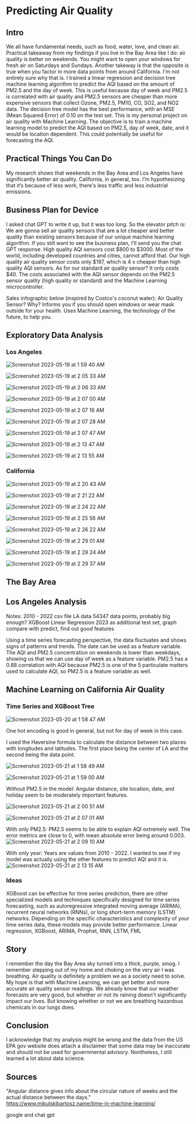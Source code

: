 # Predicting Air Quality
## Intro
We all have fundamental needs, such as food, water, love, and clean air. Practical takeaway from my findings if you live in the Bay Area like I do: air quality is better on weekends. You might want to open your windows for fresh air on Saturdays and Sundays. Another takeway is that the opposite is true when you factor in more data points from around California. I'm not entirely sure why that is. I trained a linear regression and decision tree machine learning algorithm to predict the AQI based on the amount of PM2.5 and the day of week. This is useful because day of week and PM2.5 is correlated with air quality and PM2.5 sensors are cheaper than more expensive sensors that collect Ozone, PM2.5, PM10, CO, SO2, and NO2 data. The decision tree model has the best performance, with an MSE (Mean Squared Error) of 0.10 on the test set. This is my personal project on air quality with Machine Learning. 
The objective is to train a machine learning model to predict the AQI based on PM2.5, day of week, date, and it would be location dependent. This could potentially be useful for forecasting the AQI.

## Practical Things You Can Do
My research shows that weekends in the Bay Area and Los Angeles have significantly better air quality. California, in general, too. I’m hypothesizing that it’s because of less work, there's less traffic and less industrial emissions. 

## Business Plan for Device
I asked chat GPT to write it up, but it was too long. So the elevator pitch is: We are gonna sell air quality sensors that are a lot cheaper and better quality than existing sensors because of our unique machine learning algorithm. If you still want to see the business plan, I'll send you the chat GPT response. High quality AQI sensors cost $800 to $3000. Most of the world, including developed countries and cities, cannot afford that. Our high quality air quality sensor costs only $197, which is 4 x cheaper than high quality AQI sensors. As for our standard air quality sensor? It only costs $40. The costs associated with the AQI sensor depends on the PM2.5 sensor quality (high quality or standard) and the Machine Learning microcontroller. 

Sales infographic below (inspired by Costco's coconut water):
Air Quality Sensor?
Why?
Informs you if you should open windows or wear mask outside for your health.
Uses Machine Learning, the technology of the future, to help you.

## Exploratory Data Analysis
### Los Angeles
![Screenshot 2023-05-19 at 1 59 40 AM](https://github.com/cheung0/California-Air-Quality-Prediction/assets/56772737/98bbd6a7-ff94-4d8f-8b2d-ed256529800f)

![Screenshot 2023-05-19 at 2 05 33 AM](https://github.com/cheung0/California-Air-Quality-Prediction/assets/56772737/44825c1d-b968-4ebc-96e9-d0eabfe79dff)

![Screenshot 2023-05-19 at 2 06 33 AM](https://github.com/cheung0/California-Air-Quality-Prediction/assets/56772737/5d4f47e5-24be-431c-b842-f18367ba1b2e)

![Screenshot 2023-05-19 at 2 07 00 AM](https://github.com/cheung0/California-Air-Quality-Prediction/assets/56772737/01110808-0741-4f91-873b-05e6fcf36ce0)

![Screenshot 2023-05-19 at 2 07 16 AM](https://github.com/cheung0/California-Air-Quality-Prediction/assets/56772737/1359b359-25e7-4628-93d1-22e2d20cc083)

![Screenshot 2023-05-19 at 2 07 28 AM](https://github.com/cheung0/California-Air-Quality-Prediction/assets/56772737/de11b047-ebb5-4d58-b2ac-e47d83b3398b)

![Screenshot 2023-05-19 at 2 07 47 AM](https://github.com/cheung0/California-Air-Quality-Prediction/assets/56772737/c91c4706-1bd7-4a14-aaa0-4d14386ce499)

![Screenshot 2023-05-19 at 2 13 47 AM](https://github.com/cheung0/California-Air-Quality-Prediction/assets/56772737/4c2ae099-f712-44cd-884e-4a5e07bbe2a6)

![Screenshot 2023-05-19 at 2 13 55 AM](https://github.com/cheung0/California-Air-Quality-Prediction/assets/56772737/5786f6c2-d9b0-484f-825a-1fb1ef785a14)

### California
![Screenshot 2023-05-19 at 2 20 43 AM](https://github.com/cheung0/California-Air-Quality-Prediction/assets/56772737/00117c1b-ccd1-4292-902e-85651ab6b7f8)

![Screenshot 2023-05-19 at 2 21 22 AM](https://github.com/cheung0/California-Air-Quality-Prediction/assets/56772737/98391515-1309-48f9-b561-891977e40282)

![Screenshot 2023-05-19 at 2 24 22 AM](https://github.com/cheung0/California-Air-Quality-Prediction/assets/56772737/1c63fb7e-2b72-42c2-bf62-8e8e447351a3)

![Screenshot 2023-05-19 at 2 25 56 AM](https://github.com/cheung0/California-Air-Quality-Prediction/assets/56772737/60c3df85-4ca6-4ea6-85d6-ef8b65b75c4f)

![Screenshot 2023-05-19 at 2 26 22 AM](https://github.com/cheung0/California-Air-Quality-Prediction/assets/56772737/0b53d20b-8b9e-4661-a6b0-5212fe5f1eea)

![Screenshot 2023-05-19 at 2 29 01 AM](https://github.com/cheung0/California-Air-Quality-Prediction/assets/56772737/95fb1898-0093-4b65-a719-5b2630d45ccc)

![Screenshot 2023-05-19 at 2 29 24 AM](https://github.com/cheung0/California-Air-Quality-Prediction/assets/56772737/3b5e69c7-092b-44b7-a550-32c425cd55d0)

![Screenshot 2023-05-19 at 2 29 37 AM](https://github.com/cheung0/California-Air-Quality-Prediction/assets/56772737/1d392efa-0ad3-485d-b80d-6c84a9bda3a0)

## The Bay Area

## Los Angeles Analysis
Notes:
2010 - 2022 csv file LA data
54347 data points, probably big enough?
XGBoost 
Linear Regression 
2023 as additional test set, graph compare with predict, find out good features

Using a time series forecasting perspective, the data fluctuates and shows signs of patterns and trends. The date can be used as a feature variable. The AQI and PM2.5 concentration on weekends is lower than weekdays, showing us that we can use day of week as a feature variable. PM2.5 has a 0.88 correlation with AQI because PM2.5 is one of the 5 particulate matters used to calculate AQI, so PM2.5 is a feature variable as well.

## Machine Learning on California Air Quality 
### Time Series and XGBoost Tree
![Screenshot 2023-05-20 at 1 58 47 AM](https://github.com/cheung0/California-Air-Quality-Prediction/assets/56772737/526b1724-f5ff-48e6-b0ef-bb257145a995)

One hot encoding is good in general, but not for day of week in this case. 

I used the Haversine formula to calculate the distance between two places with longitudes and latitudes. The first place being the center of LA and the second being the data point. 

![Screenshot 2023-05-21 at 1 58 49 AM](https://github.com/cheung0/California-Air-Quality-Prediction/assets/56772737/e98c870f-462a-4718-93ee-ee76a166d80c)

![Screenshot 2023-05-21 at 1 59 00 AM](https://github.com/cheung0/California-Air-Quality-Prediction/assets/56772737/c1257a7e-babb-4efa-9ab2-250a97e6c2a0)

Without PM2.5 in the model:
Angular distance, site location, date, and holiday seem to be moderately important features.

![Screenshot 2023-05-21 at 2 00 51 AM](https://github.com/cheung0/California-Air-Quality-Prediction/assets/56772737/ef8bc622-6f6e-4df7-9b8e-10d689ac4fc9)

![Screenshot 2023-05-21 at 2 07 01 AM](https://github.com/cheung0/California-Air-Quality-Prediction/assets/56772737/cc4873ef-d974-40c2-bb25-9585a50d1b5c)

With only PM2.5:
PM2.5 seems to be able to explain AQI extremely well. The error metrics are close to 0, with mean absolute error being around 0.003. 
![Screenshot 2023-05-21 at 2 09 10 AM](https://github.com/cheung0/California-Air-Quality-Prediction/assets/56772737/457b235c-76ef-4ab6-93b1-8b5ccd922d3b)

With only year:
Years are values from 2010 - 2022. I wanted to see if my model was actually using the other features to predict AQI and it is.
![Screenshot 2023-05-21 at 2 13 15 AM](https://github.com/cheung0/California-Air-Quality-Prediction/assets/56772737/601edf21-8b8a-427d-aed0-05790804364a)

### Ideas
XGBoost can be effective for time series prediction, there are other specialized models and techniques specifically designed for time series forecasting, such as autoregressive integrated moving average (ARIMA), recurrent neural networks (RNNs), or long short-term memory (LSTM) networks. Depending on the specific characteristics and complexity of your time series data, these models may provide better performance.
Linear regression, 
XGBoost, ARIMA, Prophet, RNN, LSTM, FML


## Story
I remember the day the Bay Area sky turned into a thick, purple, smog. I remember stepping out of my home and choking on the very air I was breathing. Air quality is definitely a problem we as a society need to solve. My hope is that with Machine Learning, we can get better and more accurate air quality sensor readings. We already know that our weather forecasts are very good, but whether or not its raining doesn't significantly impact our lives. But knowing whether or not we are breathing hazardous chemicals in our lungs does. 

## Conclusion

I acknowledge that my analysis might be wrong and the data from the US EPA gov website does attach a disclaimer that some data may be inaccurate and should not be used for governmental advisory. Nontheless, I still learned a lot about data science.

## Sources
"Angular distance gives info about the circular nature of weeks and the actual distance between the days."
https://www.mikulskibartosz.name/time-in-machine-learning/

google and chat gpt
